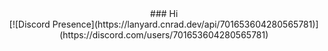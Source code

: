 <div align="center">
  ### Hi
  </br>
  [![Discord Presence](https://lanyard.cnrad.dev/api/701653604280565781)](https://discord.com/users/701653604280565781)
</div>
